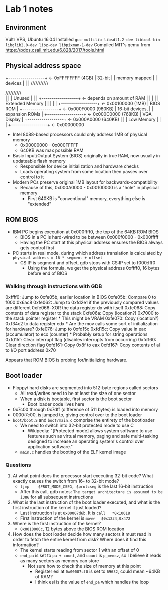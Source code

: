 # Lab 1 notes

## Environment

Vultr VPS, Ubuntu 16.04
Installed `gcc-multilib libsdl1.2-dev libtool-bin libglib2.0-dev libz-dev libpixman-1-dev`
Compiled MIT's qemu from https://pdos.csail.mit.edu/6.828/2017/tools.html

## Physical address space

+------------------+  <- 0xFFFFFFFF (4GB)
|      32-bit      |
|  memory mapped   |
|     devices      |
|                  |
/\/\/\/\/\/\/\/\/\/\

/\/\/\/\/\/\/\/\/\/\
|                  |
|      Unused      |
|                  |
+------------------+  <- depends on amount of RAM
|                  |
|                  |
| Extended Memory  |
|                  |
|                  |
+------------------+  <- 0x00100000 (1MB)
|     BIOS ROM     |
+------------------+  <- 0x000F0000 (960KB)
|  16-bit devices, |
|  expansion ROMs  |
+------------------+  <- 0x000C0000 (768KB)
|   VGA Display    |
+------------------+  <- 0x000A0000 (640KB)
|                  |
|    Low Memory    |
|                  |
+------------------+  <- 0x00000000

* Intel 8088-based processors could only address 1MB of physical memory
	* 0x00000000 - 0x000FFFFF
	* 640KB was max possible RAM
* Basic Input/Output System (BIOS) originally in true RAM, now usually in updateable flash memory
	* Responsible for device initialization and hardware checks
	* Loads operating system from some location then passes over control to it
* Modern PCs preserve original 1MB layout for backwards-compatibility
	* Because of this, 0x000A0000 - 0x00100000 is a "hole" in physical memory
		* First 640KB is "conventional" memory, everything else is "extended"

## ROM BIOS

* IBM PC begins execution at 0x000ffff0, the top of the 64KB ROM BIOS
	* BIOS in a PC is hard-wired to be between 0x000f0000 - 0x000fffff
	* Having the PC start at this physical address ensures the BIOS always gets control first
* PC starts in real mode, during which address translation is calculated by `physical address = 16 * segment + offset`
	* CS:IP is segment and offset, gdb stops with CS:IP set to f000:fff0
		* Using the formula, we get the physical address 0xffff0, 16 bytes before end of BIOS

### Walking through instructions with GDB

0xffff0: Jump to 0xfe05b, earlier location in BIOS
0xfe05b: Compare 0 to f000:0x6ac8
0xfe062: Jump to 0xfd2e1 if the previously compared values are different
0xfe066: XOR the data register dx with itself
0xfe068: Copy contents of data register to the stack
0xfe06a: Copy (location?) 0x7000 to the stack pointer register
	* This might be VRAM
0xfe070: Copy (location?) 0xf34c2 to data register edx
	* Are the mov calls some sort of initialization for hardware?
0xfe076: Jump to 0xfd15c
0xfd15c: Copy value in eax (accumulator) to ecx (counter)
	* Probably setup for string operations
0xfd15f: Clear interrupt flag (disables interrupts from occurring)
0xfd160: Clear direction flag
0xfd161: Copy 0x8f to eax
0xfd167: Copy contents of al to I/O port address 0x70

Appears that ROM BIOS is probing for/initializing hardware.

## Boot loader

* Floppy/ hard disks are segmented into 512-byte regions called sectors
	* All read/writes need to be at least the size of one sector
	* When a disk is bootable, first sector is the boot sector
		* Boot loader code lives here
* 0x7c00 through 0x7dff (difference of 511 bytes) is loaded into memory
* 0000:7c00, is jumped to, giving control over to the boot loader
* `boot/boot.S` and `boot/main.c` comprise the entirety of the bootloader
	* We need to switch into 32-bit protected mode to use C
		* Wikipedia: "[Protected mode] allows system software to use features such as virtual memory, paging and safe multi-tasking designed to increase an operating system's control over application software."
	* `main.c` handles the booting of the ELF kernel image

### Questions

1. At what point does the processor start executing 32-bit code? What exactly causes the switch from 16- to 32-bit mode?
	* `ljmp    $PROT_MODE_CSEG, $protcseg` is the last 16-bit instruction
	* After this call, gdb notes: `The target architecture is assumed to be i386` for all subsequent instructions
2. What is the last instruction of the boot loader executed, and what is the first instruction of the kernel it just loaded?
	* Last instruction is at `0x00007d6b`. It is `call   *0x10018`
	* First instruction of the kernel is `movw   $0x1234,0x472`
3. Where is the first instruction of the kernel?
	* `0x0010000c`, 12 bytes above the BIOS ROM location
4. How does the boot loader decide how many sectors it must read in order to fetch the entire kernel from disk? Where does it find this information?
	* The kernel starts reading from sector 1 with an offset of 0
	* `end_pa` is set to `pa + count`, and `count` is `p_memsz`, so I believe it reads as many sectors as memory can store
		* Not sure how to check the size of memory at this point
			* Register esi at `0x00007cf0` is set to `69632`, could mean ~64KB of RAM?
			* I think esi is the value of `end_pa` which handles the loop

